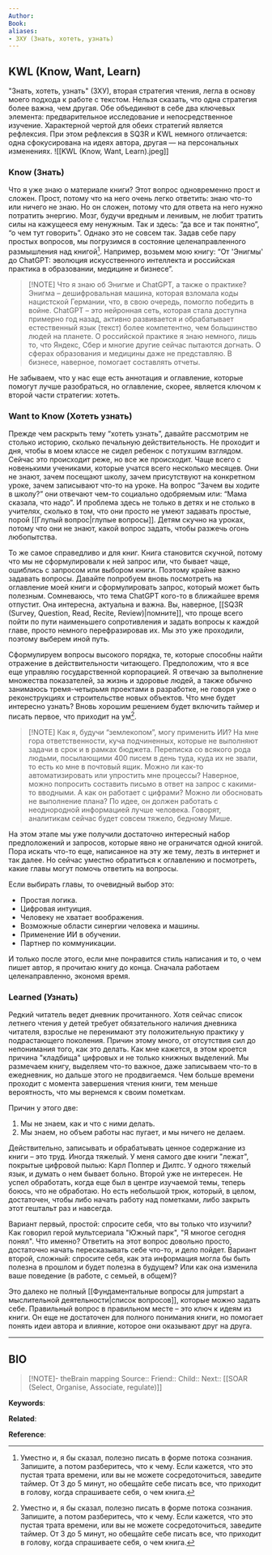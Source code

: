 ```yaml
---
Author: 
Book: 
aliases:
- ЗХУ (Знать, хотеть, узнать)
---
```

## KWL (Know, Want, Learn)

"Знать, хотеть, узнать" (ЗХУ), вторая стратегия чтения, легла в основу моего подхода к работе с текстом. Нельзя сказать, что одна стратегия более важна, чем другая. Обе объединяют в себе два ключевых элемента: предварительное исследование и непосредственное изучение. Характерной чертой для обеих стратегий является рефлексия. При этом рефлексия в SQ3R и KWL немного отличается: одна сфокусирована на идеях автора, другая — на персональных изменениях.
![[KWL (Know, Want, Learn).jpeg]]
### Know (Знать)
Что я уже знаю о материале книги? Этот вопрос одновременно прост и сложен. Прост, потому что на него очень легко ответить: знаю что-то или ничего не знаю. Но он сложен, потому что для ответа на него нужно потратить энергию. Мозг, будучи вредным и ленивым, не любит тратить силы на кажущееся ему ненужным. Так и здесь: “да все и так понятно”, “о чем тут говорить”. Однако это не совсем так. Задав себе пару простых вопросов, мы погрузимся в состояние целенаправленного размышления над книгой[^1]. Например, возьмем мою книгу: “От 'Энигмы' до ChatGPT: эволюция искусственного интеллекта и российская практика в образовании, медицине и бизнесе”.

> [!NOTE] Что я знаю об Энигме и ChatGPT, а также о практике? 
> Энигма – дешифровальная машина, которая взломала коды нацистской Германии, что, в свою очередь, помогло победить в войне. ChatGPT – это нейронная сеть, которая стала доступна примерно год назад, активно развивается и обрабатывает естественный язык (текст) более компетентно, чем большинство людей на планете. О российской практике я знаю немного, лишь то, что Яндекс, Сбер и многие другие сейчас пытаются догнать. О сферах образования и медицины даже не представляю. В бизнесе, наверное, помогает составлять отчеты.

Не забываем, что у нас еще есть аннотация и оглавление, которые помогут лучше разобраться, но оглавление, скорее, является ключом к второй части стратегии: хотеть.
### Want to Know (Хотеть узнать)
Прежде чем раскрыть тему “хотеть узнать”, давайте рассмотрим не столько историю, сколько печальную действительность. Не проходит и дня, чтобы в моем классе не сидел ребенок с потухшим взглядом. Сейчас это происходит реже, но все же происходит. Чаще всего с новенькими учениками, которые учатся всего несколько месяцев. Они не знают, зачем посещают школу, зачем присутствуют на конкретном уроке, зачем записывают что-то на уроке. На вопрос “Зачем вы ходите в школу?” они отвечают чем-то социально одобряемым или: “Мама сказала, что надо”. И проблема здесь не только в детях и не столько в учителях, сколько в том, что они просто не умеют задавать простые, порой [[Глупый вопрос|глупые вопросы]]. Детям скучно на уроках, потому что они не знают, какой вопрос задать, чтобы разжечь огонь любопытства.

То же самое справедливо и для книг. Книга становится скучной, потому что мы не сформулировали к ней запрос или, что бывает чаще, ошиблись с запросом или выбором книги. Поэтому крайне важно задавать вопросы. Давайте попробуем вновь посмотреть на оглавление моей книги и сформулировать запрос, который может быть полезным. Сомневаюсь, что тема ChatGPT кого-то в ближайшее время отпустит. Она интересна, актуальна и важна. Вы, наверное, [[SQ3R (Survey, Question, Read, Recite, Review)|помните]], что проще всего пойти по пути наименьшего сопротивления и задать вопросы к каждой главе, просто немного перефразировав их. Мы это уже проходили, поэтому выберем иной путь.

Сформулируем вопросы высокого порядка, те, которые способны найти отражение в действительности читающего. Предположим, что я все еще управляю государственной корпорацией. Я отвечаю за выполнение множества показателей, за жизнь и здоровье людей, а также обычно занимаюсь тремя-четырьмя проектами в разработке, не говоря уже о реконструкциях и строительстве новых объектов. Что мне будет интересно узнать? Вновь хорошим решением будет включить таймер и писать первое, что приходит на ум[^1].

> [!NOTE] Как я, будучи “землекопом”, могу применить ИИ? 
> На мне гора ответственности, куча подчиненных, которые не выполняют задачи в срок и в рамках бюджета. Переписка со всякого рода людьми, посылающими 400 писем в день туда, куда их не звали, то есть ко мне в почтовый ящик. Можно ли как-то автоматизировать или упростить мне процессы? Наверное, можно попросить составить письмо в ответ на запрос с какими-то вводными. А как он работает с цифрами? Можно ли обосновать не выполнение плана? По идее, он должен работать с неоднородной информацией лучше человека. Говорят, аналитикам сейчас будет совсем тяжело, бедному Мише.

На этом этапе мы уже получили достаточно интересный набор предположений и запросов, которые явно не ограничатся одной книгой. Пора искать что-то еще, написанное на эту же тему, лезть в интернет и так далее. Но сейчас уместно обратиться к оглавлению и посмотреть, какие главы могут помочь ответить на вопросы.

Если выбирать главы, то очевидный выбор это:

- Простая логика.
- Цифровая интуиция.
- Человеку не хватает воображения.
- Возможные области синергии человека и машины.
- Применение ИИ в обучении.
- Партнер по коммуникации.

И только после этого, если мне понравится стиль написания и то, о чем пишет автор, я прочитаю книгу до конца. Сначала работаем целенаправленно, экономя время.
### Learned (Узнать)
Редкий читатель ведет дневник прочитанного. Хотя сейчас список летнего чтения у детей требует обязательного наличия дневника читателя, взрослые не перенимают эту положительную практику у подрастающего поколения. Причин этому много, от отсутствия сил до непонимания того, как это делать. Как мне кажется, в этом кроется причина "кладбища" цифровых и не только книжных выделений. Мы размечаем книгу, выделяем что-то важное, даже записываем что-то в ежедневник, но дальше этого не продвигаемся. Чем больше времени проходит с момента завершения чтения книги, тем меньше вероятность, что мы вернемся к своим пометкам.

Причин у этого две:
1. Мы не знаем, как и что с ними делать.
2. Мы знаем, но объем работы нас пугает, и мы ничего не делаем.

Действительно, записывать и обрабатывать ценное содержание из книги – это труд. Иногда тяжелый. У меня самого две книги "лежат", покрытые цифровой пылью: Карл Поппер и Дилтс. У одного тяжелый язык, и думать о нем бывает больно. Второй уже не интересен. Не успел обработать, когда еще был в центре изучаемой темы, теперь боюсь, что не обработаю. Но есть небольшой трюк, который, в целом, достаточен, чтобы либо начать работу над пометками, либо закрыть этот гештальт раз и навсегда.

Вариант первый, простой: спросите себя, что вы только что изучили? Как говорил герой мультсериала "Южный парк", "Я многое сегодня понял". Что именно? Ответить на этот вопрос довольно просто, достаточно начать пересказывать себе что-то, и дело пойдет. Вариант второй, сложный: спросите себя, как эта информация могла бы быть полезна в прошлом и будет полезна в будущем? Или как она изменила ваше поведение (в работе, с семьей, в общем)?

Это далеко не полный [[Фундаментальные вопросы для jumpstart а мыслительной деятельности|список вопросов]], которые можно задать себе. Правильный вопрос в правильном месте – это ключ к идеям из книги. Он еще не достаточен для полного понимания книги, но помогает понять идеи автора и влияние, которое они оказывают друг на друга.

***
## BIO
> [!NOTE]- theBrain mapping
> Source::
> Friend::
> Child::
> Next:: [[SOAR (Select, Organise, Associate, regulate)]]

**Keywords**:

**Related**:

**Reference**: 

[^1]: Уместно и, я бы сказал, полезно писать в форме потока сознания. Запишите, а потом разберитесь, что к чему. Если кажется, что это пустая трата времени, или вы не можете сосредоточиться, заведите таймер. От 3 до 5 минут, но обещайте себе писать все, что приходит в голову, когда спрашиваете себя, о чем книга.